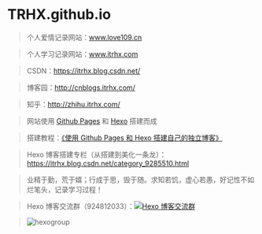 # TRHX.github.io

> 个人爱情记录网站：www.love109.cn

> 个人学习记录网站：www.itrhx.com

> CSDN：https://itrhx.blog.csdn.net/

> 博客园：http://cnblogs.itrhx.com/

> 知乎：http://zhihu.itrhx.com/

> 网站使用 [Github Pages](https://pages.github.com/) 和 [Hexo](https://hexo.io/) 搭建而成

> 搭建教程：[《使用 Github Pages 和 Hexo 搭建自己的独立博客》](https://www.itrhx.com/2018/08/15/A02-hexo-blog/)

> Hexo 博客搭建专栏（从搭建到美化一条龙）：https://itrhx.blog.csdn.net/category_9285510.html

> 业精于勤，荒于嬉；行成于思，毁于随。求知若饥，虚心若愚，好记性不如烂笔头，记录学习过程！

> Hexo 博客交流群（924812033）：<a target="_blank" href="//shang.qq.com/wpa/qunwpa?idkey=4bb493ed9bd2ff3682bed3389fbb9ff0963528688d8f5ac5dadc1f1dc735b9fb"><img border="0" src="//pub.idqqimg.com/wpa/images/group.png" alt="Hexo 博客交流群" title="Hexo 博客交流群"></a>

> ![hexogroup](https://cdn.jsdelivr.net/gh/TRHX/CDN-for-itrhx.com/images/hexogroup.jpg)
